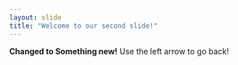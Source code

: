 ```yaml
---
layout: slide
title: "Welcome to our second slide!"
---
```

**Changed to Something new!**
Use the left arrow to go back!

